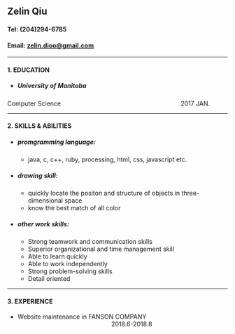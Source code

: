 
## Zelin Qiu
#### Tel: (204)294-6785<br />
#### Email: zelin.dioo@gmail.com<br />
<hr />

#### 1. EDUCATION <br />
* ##### University of Manitoba <br />
Computer Science &emsp;&emsp;&emsp;&emsp;&emsp;&emsp;&emsp;&emsp;&emsp;&emsp;&emsp;&emsp;&emsp;&emsp;&emsp;&emsp;&emsp;&emsp;&emsp; 2017 JAN. <br />
<hr />

#### 2. SKILLS & ABILITIES <br />
* ##### promgramming language: <br />
  * java, c, c++, ruby, processing, html, css, javascript etc. <br />
* ##### drawing skill: <br />
  * quickly locate the positon and structure of objects in three-dimensional space <br />
  * know the best match of all color <br />
* ##### other work skills: <br />
  *	Strong teamwork and communication skills <br />
  *	Superior organizational and time management skill <br />
  *	Able to learn quickly <br />
  *	Able to work independently <br />
  *	Strong problem-solving skills <br />
  *	Detail oriented <br />

<hr />

#### 3. EXPERIENCE
* Website maintenance in FANSON  COMPANY &emsp;&emsp;&emsp;&emsp;&emsp;&emsp;&emsp;&emsp;&emsp;&emsp;&emsp;&emsp;&emsp;&emsp;&emsp; 2018.6-2018.8 <br />
